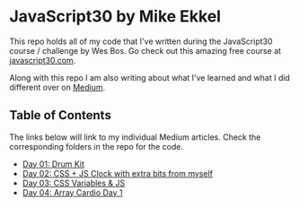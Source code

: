 # JavaScript30 by Mike Ekkel
This repo holds all of my code that I've written during the JavaScript30 course / challenge by Wes Bos. Go check out this amazing free course at [javascript30.com](http://www.javascript30.com).

Along with this repo I am also writing about what I've learned and what I did different over on [Medium](https://medium.com/@mike_ekkel/javascript-30-a-30-day-vanilla-js-challenge-6a733fc9f62c#.3bumnq1f0).

## Table of Contents
The links below will link to my individual Medium articles. Check the corresponding folders in the repo for the code.

- [Day 01: Drum Kit](https://medium.com/@mike_ekkel/javascript-30-day-1-drum-kit-cb3d6e5780ce)
- [Day 02: CSS + JS Clock with extra bits from myself](https://medium.com/@mike_ekkel/javascript-30-day-2-css-js-clock-ae539f10a9f9)
- [Day 03: CSS Variables & JS](https://medium.com/@mike_ekkel/javascript-30-day-3-css-variables-js-fdd002dc34d4#.tqv1nbtbh)
- [Day 04: Array Cardio Day 1](https://medium.com/@mike_ekkel/javascript-30-day-4-array-cardio-day-1-26a0d05b36df#.dugvhdeb6)